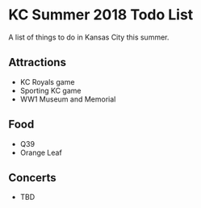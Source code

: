 # KC Summer 2018 Todo List
A list of things to do in Kansas City this summer.

## Attractions
* KC Royals game
* Sporting KC game
* WW1 Museum and Memorial

## Food
* Q39
* Orange Leaf

## Concerts
* TBD
